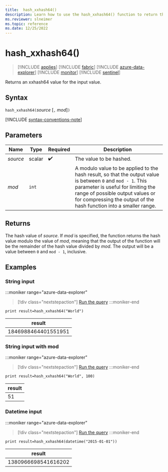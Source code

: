 ```yaml
---
title:  hash_xxhash64()
description: Learn how to use the hash_xxhash64() function to return the xxhash64 value of the input.
ms.reviewer: slneimer
ms.topic: reference
ms.date: 12/25/2022
---
```

# hash_xxhash64()

> [!INCLUDE [applies](../includes/applies-to-version/applies.md)] [!INCLUDE [fabric](../includes/applies-to-version/fabric.md)] [!INCLUDE [azure-data-explorer](../includes/applies-to-version/azure-data-explorer.md)] [!INCLUDE [monitor](../includes/applies-to-version/monitor.md)] [!INCLUDE [sentinel](../includes/applies-to-version/sentinel.md)]

Returns an xxhash64 value for the input value.

## Syntax

`hash_xxhash64(`*source* [`,` *mod*]`)`

[!INCLUDE [syntax-conventions-note](../includes/syntax-conventions-note.md)]

## Parameters

| Name | Type | Required | Description |
|--|--|--|--|
| *source* | scalar |  :heavy_check_mark: | The value to be hashed.|
| *mod* | `int` | | A modulo value to be applied to the hash result, so that the output value is between `0` and `mod - 1`. This parameter is useful for limiting the range of possible output values or for compressing the output of the hash function into a smaller range.|

## Returns

The hash value of *source*. If *mod* is specified, the function returns the hash value modulo the value of *mod*, meaning that the output of the function will be the remainder of the hash value divided by *mod*. The output will be a value between `0` and `mod - 1`, inclusive.

## Examples

### String input

:::moniker range="azure-data-explorer"
> [!div class="nextstepaction"]
> <a href="https://dataexplorer.azure.com/clusters/help/databases/Samples?query=H4sIAAAAAAAAAysoyswrUShKLS7NKbHNSCzOiK+oAFFmJhpK4flFOSlKmgDB9B3HIwAAAA==" target="_blank">Run the query</a>
:::moniker-end

```kusto
print result=hash_xxhash64("World")
```

|result|
|--|
|1846988464401551951|

### String input with mod

:::moniker range="azure-data-explorer"
> [!div class="nextstepaction"]
> <a href="https://dataexplorer.azure.com/clusters/help/databases/Samples?query=H4sIAAAAAAAAAysoyswrUShKLS7NKbHNSCzOiK+oAFFmJhpK4flFOSlKOgqGBgaaAFCsEusoAAAA" target="_blank">Run the query</a>
:::moniker-end

```kusto
print result=hash_xxhash64("World", 100)
```

|result|
|--|
|51|

### Datetime input

:::moniker range="azure-data-explorer"
> [!div class="nextstepaction"]
> <a href="https://dataexplorer.azure.com/clusters/help/databases/Samples?query=H4sIAAAAAAAAAysoyswrUShKLS7NKbHNSCzOiK+oAFFmJhopiSWpJZm5qRpKRgaGproGhkCkpKkJAN5RmvEyAAAA" target="_blank">Run the query</a>
:::moniker-end

```kusto
print result=hash_xxhash64(datetime("2015-01-01"))
```

|result|
|--|
|1380966698541616202|
